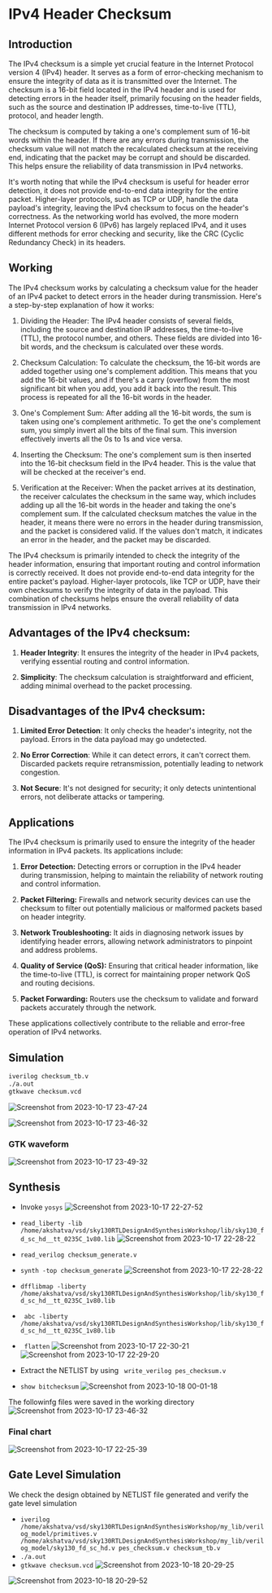 # IPv4 Header Checksum

## Introduction

The IPv4 checksum is a simple yet crucial feature in the Internet Protocol version 4 (IPv4) header. It serves as a form of error-checking mechanism to ensure the integrity of data as it is transmitted over the Internet. The checksum is a 16-bit field located in the IPv4 header and is used for detecting errors in the header itself, primarily focusing on the header fields, such as the source and destination IP addresses, time-to-live (TTL), protocol, and header length.

The checksum is computed by taking a one's complement sum of 16-bit words within the header. If there are any errors during transmission, the checksum value will not match the recalculated checksum at the receiving end, indicating that the packet may be corrupt and should be discarded. This helps ensure the reliability of data transmission in IPv4 networks.

It's worth noting that while the IPv4 checksum is useful for header error detection, it does not provide end-to-end data integrity for the entire packet. Higher-layer protocols, such as TCP or UDP, handle the data payload's integrity, leaving the IPv4 checksum to focus on the header's correctness. As the networking world has evolved, the more modern Internet Protocol version 6 (IPv6) has largely replaced IPv4, and it uses different methods for error checking and security, like the CRC (Cyclic Redundancy Check) in its headers.

## Working

The IPv4 checksum works by calculating a checksum value for the header of an IPv4 packet to detect errors in the header during transmission. Here's a step-by-step explanation of how it works:

1. Dividing the Header: The IPv4 header consists of several fields, including the source and destination IP addresses, the time-to-live (TTL), the protocol number, and others. These fields are divided into 16-bit words, and the checksum is calculated over these words.

2. Checksum Calculation: To calculate the checksum, the 16-bit words are added together using one's complement addition. This means that you add the 16-bit values, and if there's a carry (overflow) from the most significant bit when you add, you add it back into the result. This process is repeated for all the 16-bit words in the header.

3. One's Complement Sum: After adding all the 16-bit words, the sum is taken using one's complement arithmetic. To get the one's complement sum, you simply invert all the bits of the final sum. This inversion effectively inverts all the 0s to 1s and vice versa.

4. Inserting the Checksum: The one's complement sum is then inserted into the 16-bit checksum field in the IPv4 header. This is the value that will be checked at the receiver's end.

5. Verification at the Receiver: When the packet arrives at its destination, the receiver calculates the checksum in the same way, which includes adding up all the 16-bit words in the header and taking the one's complement sum. If the calculated checksum matches the value in the header, it means there were no errors in the header during transmission, and the packet is considered valid. If the values don't match, it indicates an error in the header, and the packet may be discarded.

The IPv4 checksum is primarily intended to check the integrity of the header information, ensuring that important routing and control information is correctly received. It does not provide end-to-end data integrity for the entire packet's payload. Higher-layer protocols, like TCP or UDP, have their own checksums to verify the integrity of data in the payload. This combination of checksums helps ensure the overall reliability of data transmission in IPv4 networks.

## Advantages of the IPv4 checksum:

1. **Header Integrity**: It ensures the integrity of the header in IPv4 packets, verifying essential routing and control information.

2. **Simplicity**: The checksum calculation is straightforward and efficient, adding minimal overhead to the packet processing.

## Disadvantages of the IPv4 checksum:

1. **Limited Error Detection**: It only checks the header's integrity, not the payload. Errors in the data payload may go undetected.

2. **No Error Correction**: While it can detect errors, it can't correct them. Discarded packets require retransmission, potentially leading to network congestion.

3. **Not Secure**: It's not designed for security; it only detects unintentional errors, not deliberate attacks or tampering.

## Applications

The IPv4 checksum is primarily used to ensure the integrity of the header information in IPv4 packets. Its applications include:

1. **Error Detection:** Detecting errors or corruption in the IPv4 header during transmission, helping to maintain the reliability of network routing and control information.

2. **Packet Filtering:** Firewalls and network security devices can use the checksum to filter out potentially malicious or malformed packets based on header integrity.

3. **Network Troubleshooting:** It aids in diagnosing network issues by identifying header errors, allowing network administrators to pinpoint and address problems.

4. **Quality of Service (QoS):** Ensuring that critical header information, like the time-to-live (TTL), is correct for maintaining proper network QoS and routing decisions.

5. **Packet Forwarding:** Routers use the checksum to validate and forward packets accurately through the network.

These applications collectively contribute to the reliable and error-free operation of IPv4 networks.

## Simulation

```sh
iverilog checksum_tb.v
./a.out
gtkwave checksum.vcd

```
![Screenshot from 2023-10-17 23-47-24](https://github.com/akshatva7/pes_checksum/assets/135726741/df25428b-1565-4ae9-b74b-e1b143a7aea5)

![Screenshot from 2023-10-17 23-46-32](https://github.com/akshatva7/pes_checksum/assets/135726741/cd8411e2-303e-417d-9ff6-4c1a6b1f12ce)

### GTK waveform
![Screenshot from 2023-10-17 23-49-32](https://github.com/akshatva7/pes_checksum/assets/135726741/71c06132-587b-4e6b-8dc2-9fe787c68b4a)

## Synthesis

- Invoke ```yosys```
![Screenshot from 2023-10-17 22-27-52](https://github.com/akshatva7/pes_checksum/assets/135726741/8eea29ce-22ad-47fc-8256-e3aeca7dbaec)
 
- ```read_liberty -lib /home/akshatva/vsd/sky130RTLDesignAndSynthesisWorkshop/lib/sky130_fd_sc_hd__tt_0235C_1v80.lib```
![Screenshot from 2023-10-17 22-28-22](https://github.com/akshatva7/pes_checksum/assets/135726741/19f52f2f-0dec-458b-a683-ad6fc58fc514)

- ```read_verilog checksum_generate.v```
- ```synth -top checksum_generate```
![Screenshot from 2023-10-17 22-28-22](https://github.com/akshatva7/pes_checksum/assets/135726741/ee4c479e-09ff-4d3f-95db-1e88dec022b7)

- ```dfflibmap -liberty /home/akshatva/vsd/sky130RTLDesignAndSynthesisWorkshop/lib/sky130_fd_sc_hd__tt_0235C_1v80.lib```
- ``` abc -liberty /home/akshatva/vsd/sky130RTLDesignAndSynthesisWorkshop/lib/sky130_fd_sc_hd__tt_0235C_1v80.lib```
- ``` flatten```
![Screenshot from 2023-10-17 22-30-21](https://github.com/akshatva7/pes_checksum/assets/135726741/e6777fc8-73b1-433f-925a-29caddc6ec6d)
![Screenshot from 2023-10-17 22-29-20](https://github.com/akshatva7/pes_checksum/assets/135726741/74238e3a-03a7-4a26-8603-8fb0b7599368)
- Extract the NETLIST by using ``` write_verilog pes_checksum.v```
- ```show bitchecksum```
![Screenshot from 2023-10-18 00-01-18](https://github.com/akshatva7/pes_checksum/assets/135726741/0ee69f92-4466-41c7-be54-7dd05fedb375)

The followinfg files were saved in the working directory
![Screenshot from 2023-10-17 23-46-32](https://github.com/akshatva7/pes_checksum/assets/135726741/f0230315-4b07-47b7-b66c-81b1e9c68236)

### Final chart
![Screenshot from 2023-10-17 22-25-39](https://github.com/akshatva7/pes_checksum/assets/135726741/4d75dc4c-a14f-4abb-99ac-3b9aacdd6335)

## Gate Level Simulation
We check the design obtained by NETLIST file generated and verify the gate level simulation

- ```iverilog /home/akshatva/vsd/sky130RTLDesignAndSynthesisWorkshop/my_lib/verilog_model/primitives.v /home/akshatva/vsd/sky130RTLDesignAndSynthesisWorkshop/my_lib/verilog_model/sky130_fd_sc_hd.v pes_checksum.v checksum_tb.v```
- ```./a.out```
- ```gtkwave checksum.vcd```
![Screenshot from 2023-10-18 20-29-25](https://github.com/akshatva7/pes_checksum/assets/135726741/f461265c-977a-41dd-84b7-6938a8b98e4e)

![Screenshot from 2023-10-18 20-29-52](https://github.com/akshatva7/pes_checksum/assets/135726741/9ca8a97f-f829-4d6f-868f-995114f73b8f)




